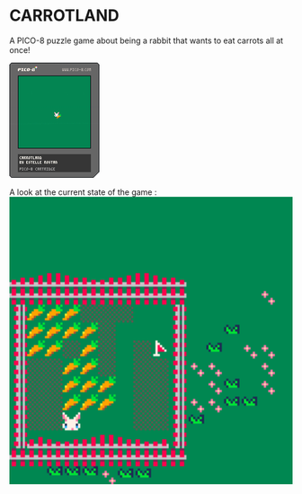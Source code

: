 # CARROTLAND
A PICO-8 puzzle game about being a rabbit that wants to eat carrots all at once!

![alt text][logo]

[logo]: https://github.com/estellerostan/CARROTLAND/blob/master/carrotland.p8.png "Carrotland cartridge"

A look at the current state of the game :  
<img src="https://github.com/estellerostan/CARROTLAND/blob/master/CARROTLAND_2.gif" width="512" height="512" />
